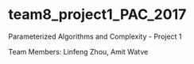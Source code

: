 # team8_project1_PAC_2017
Parameterized Algorithms and Complexity - Project 1


Team Members: Linfeng Zhou, Amit Watve
